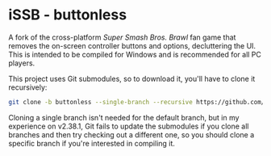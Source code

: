 # iSSB - buttonless

A fork of the cross-platform *Super Smash Bros. Brawl* fan game that removes the on-screen controller buttons and options, decluttering the UI. This is intended to be compiled for Windows and is recommended for all PC players.

This project uses Git submodules, so to download it, you'll have to clone it recursively:

```bash
git clone -b buttonless --single-branch --recursive https://github.com/Nightcaat/iSSB
```

Cloning a single branch isn't needed for the default branch, but in my experience on v2.38.1, Git fails to update the submodules if you clone all branches and then try checking out a different one, so you should clone a specific branch if you're interested in compiling it.